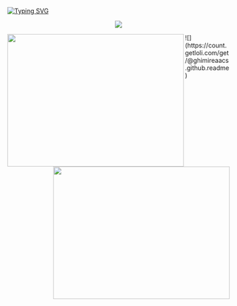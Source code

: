 [![Typing SVG](https://readme-typing-svg.demolab.com?font=Fira+Code&pause=1000&center=true&width=435&lines=Hi+%F0%9F%91%8B+There+I+am+Ashish;I+am+a+WebDeveloper+%F0%9F%95%B8%EF%B8%8F)](https://git.io/typing-svg)
<p align="center"><a href="https://github.com/anuraghazra/github-readme-stats">
  <img align="center" src="https://github-readme-stats.vercel.app/api?username=ghimireaacs&show_icons=true&theme=tokyonight" />
</a></p>
<a href="https://wakatime.com/@ghimireaacs">
  <img align="left" width="400" height="300" src="https://wakatime.com/share/@ghimireaacs/26f0cfdd-03c7-4f4b-a9a5-36b4c9fd0e1f.svg" />
</a></p>
<a href="https://wakatime.com/@ghimireaacs">
  <img align="right" width="400" height="300" src="https://wakatime.com/share/@ghimireaacs/8873c33a-e347-49eb-8461-a32de00ebcf5.svg" />
</a></p>
![](https://count.getloli.com/get/@ghimireaacs.github.readme)
<!--
**ghimireaacs/ghimireaacs** is a .✨s _special_ ✨ repository because its `README.md` (this file) appears on your GitHub profile.

Here are some ideas to get you started:

- 🔭 I’m currently working on ...
- 🌱 I’m currently learning ...
- 👯 I’m looking to collaborate on ...
- 🤔 I’m looking for help with ...
- 💬 Ask me about ...
- 📫 How to reach me: ...
- 😄 Pronouns: ...
- ⚡ Fun fact: ...
-->
